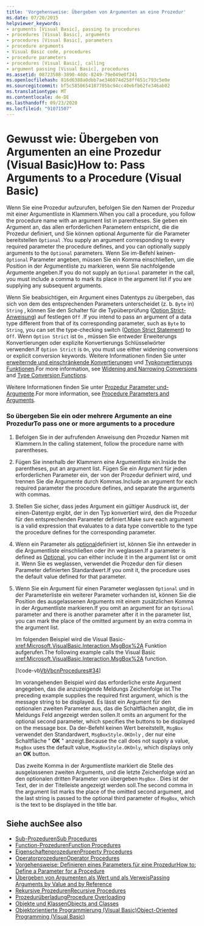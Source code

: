 ```yaml
---
title: 'Vorgehensweise: Übergeben von Argumenten an eine Prozedur'
ms.date: 07/20/2015
helpviewer_keywords:
- arguments [Visual Basic], passing to procedures
- procedures [Visual Basic], arguments
- procedures [Visual Basic], parameters
- procedure arguments
- Visual Basic code, procedures
- procedure parameters
- procedures [Visual Basic], calling
- argument passing [Visual Basic], procedures
ms.assetid: 08723588-3890-4ddc-8249-79e049e0f241
ms.openlocfilehash: 816d6388a0dbb7ae346074d258ff651c793c5e0e
ms.sourcegitcommit: bf5c5850654187705bc94cc40ebfb62fe346ab02
ms.translationtype: MT
ms.contentlocale: de-DE
ms.lasthandoff: 09/23/2020
ms.locfileid: "91071507"
---
```

# <a name="how-to-pass-arguments-to-a-procedure-visual-basic"></a><span data-ttu-id="13118-102">Gewusst wie: Übergeben von Argumenten an eine Prozedur (Visual Basic)</span><span class="sxs-lookup"><span data-stu-id="13118-102">How to: Pass Arguments to a Procedure (Visual Basic)</span></span>

<span data-ttu-id="13118-103">Wenn Sie eine Prozedur aufzurufen, befolgen Sie den Namen der Prozedur mit einer Argumentliste in Klammern.</span><span class="sxs-lookup"><span data-stu-id="13118-103">When you call a procedure, you follow the procedure name with an argument list in parentheses.</span></span> <span data-ttu-id="13118-104">Sie geben ein Argument an, das allen erforderlichen Parametern entspricht, die die Prozedur definiert, und Sie können optional Argumente für die Parameter bereitstellen `Optional` .</span><span class="sxs-lookup"><span data-stu-id="13118-104">You supply an argument corresponding to every required parameter the procedure defines, and you can optionally supply arguments to the `Optional` parameters.</span></span> <span data-ttu-id="13118-105">Wenn Sie im-Befehl keinen- `Optional` Parameter angeben, müssen Sie ein Komma einschließen, um die Position in der Argumentliste zu markieren, wenn Sie nachfolgende Argumente angeben.</span><span class="sxs-lookup"><span data-stu-id="13118-105">If you do not supply an `Optional` parameter in the call, you must include a comma to mark its place in the argument list if you are supplying any subsequent arguments.</span></span>  
  
 <span data-ttu-id="13118-106">Wenn Sie beabsichtigen, ein Argument eines Datentyps zu übergeben, das sich von dem des entsprechenden Parameters unterscheidet (z. b. `Byte` in) `String` , können Sie den Schalter für die Typüberprüfung ([Option Strict-Anweisung](../../../language-reference/statements/option-strict-statement.md)) auf festlegen `Off` .</span><span class="sxs-lookup"><span data-stu-id="13118-106">If you intend to pass an argument of a data type different from that of its corresponding parameter, such as `Byte` to `String`, you can set the type-checking switch ([Option Strict Statement](../../../language-reference/statements/option-strict-statement.md)) to `Off`.</span></span> <span data-ttu-id="13118-107">Wenn `Option Strict` ist `On` , müssen Sie entweder Erweiterungs Konvertierungen oder explizite Konvertierungs Schlüsselwörter verwenden.</span><span class="sxs-lookup"><span data-stu-id="13118-107">If `Option Strict` is `On`, you must use either widening conversions or explicit conversion keywords.</span></span> <span data-ttu-id="13118-108">Weitere Informationen finden Sie unter [erweiternde und einschränkende Konvertierungen](../data-types/widening-and-narrowing-conversions.md) und [Typkonvertierungs Funktionen](../../../language-reference/functions/type-conversion-functions.md).</span><span class="sxs-lookup"><span data-stu-id="13118-108">For more information, see [Widening and Narrowing Conversions](../data-types/widening-and-narrowing-conversions.md) and [Type Conversion Functions](../../../language-reference/functions/type-conversion-functions.md).</span></span>  
  
 <span data-ttu-id="13118-109">Weitere Informationen finden Sie unter [Prozedur Parameter und-Argumente](./procedure-parameters-and-arguments.md).</span><span class="sxs-lookup"><span data-stu-id="13118-109">For more information, see [Procedure Parameters and Arguments](./procedure-parameters-and-arguments.md).</span></span>  
  
### <a name="to-pass-one-or-more-arguments-to-a-procedure"></a><span data-ttu-id="13118-110">So übergeben Sie ein oder mehrere Argumente an eine Prozedur</span><span class="sxs-lookup"><span data-stu-id="13118-110">To pass one or more arguments to a procedure</span></span>  
  
1. <span data-ttu-id="13118-111">Befolgen Sie in der aufrufenden Anweisung den Prozedur Namen mit Klammern.</span><span class="sxs-lookup"><span data-stu-id="13118-111">In the calling statement, follow the procedure name with parentheses.</span></span>  
  
2. <span data-ttu-id="13118-112">Fügen Sie innerhalb der Klammern eine Argumentliste ein.</span><span class="sxs-lookup"><span data-stu-id="13118-112">Inside the parentheses, put an argument list.</span></span> <span data-ttu-id="13118-113">Fügen Sie ein Argument für jeden erforderlichen Parameter ein, der von der Prozedur definiert wird, und trennen Sie die Argumente durch Kommas.</span><span class="sxs-lookup"><span data-stu-id="13118-113">Include an argument for each required parameter the procedure defines, and separate the arguments with commas.</span></span>  
  
3. <span data-ttu-id="13118-114">Stellen Sie sicher, dass jedes Argument ein gültiger Ausdruck ist, der einen-Datentyp ergibt, der in den Typ konvertiert wird, den die Prozedur für den entsprechenden Parameter definiert.</span><span class="sxs-lookup"><span data-stu-id="13118-114">Make sure each argument is a valid expression that evaluates to a data type convertible to the type the procedure defines for the corresponding parameter.</span></span>  
  
4. <span data-ttu-id="13118-115">Wenn ein Parameter als [optional](../../../language-reference/modifiers/optional.md)definiert ist, können Sie ihn entweder in die Argumentliste einschließen oder ihn weglassen.</span><span class="sxs-lookup"><span data-stu-id="13118-115">If a parameter is defined as [Optional](../../../language-reference/modifiers/optional.md), you can either include it in the argument list or omit it.</span></span> <span data-ttu-id="13118-116">Wenn Sie es weglassen, verwendet die Prozedur den für diesen Parameter definierten Standardwert.</span><span class="sxs-lookup"><span data-stu-id="13118-116">If you omit it, the procedure uses the default value defined for that parameter.</span></span>  
  
5. <span data-ttu-id="13118-117">Wenn Sie ein Argument für einen Parameter weglassen `Optional` und in der Parameterliste ein weiterer Parameter vorhanden ist, können Sie die Position des ausgelassenen Arguments mit einem zusätzlichen Komma in der Argumentliste markieren.</span><span class="sxs-lookup"><span data-stu-id="13118-117">If you omit an argument for an `Optional` parameter and there is another parameter after it in the parameter list, you can mark the place of the omitted argument by an extra comma in the argument list.</span></span>  
  
     <span data-ttu-id="13118-118">Im folgenden Beispiel wird die Visual Basic- <xref:Microsoft.VisualBasic.Interaction.MsgBox%2A> Funktion aufgerufen.</span><span class="sxs-lookup"><span data-stu-id="13118-118">The following example calls the Visual Basic <xref:Microsoft.VisualBasic.Interaction.MsgBox%2A> function.</span></span>  
  
     [!code-vb[VbVbcnProcedures#34](~/samples/snippets/visualbasic/VS_Snippets_VBCSharp/VbVbcnProcedures/VB/Class1.vb#34)]  
  
     <span data-ttu-id="13118-119">Im vorangehenden Beispiel wird das erforderliche erste Argument angegeben, das die anzuzeigende Meldungs Zeichenfolge ist.</span><span class="sxs-lookup"><span data-stu-id="13118-119">The preceding example supplies the required first argument, which is the message string to be displayed.</span></span> <span data-ttu-id="13118-120">Es lässt ein Argument für den optionalen zweiten Parameter aus, das die Schaltflächen angibt, die im Meldungs Feld angezeigt werden sollen.</span><span class="sxs-lookup"><span data-stu-id="13118-120">It omits an argument for the optional second parameter, which specifies the buttons to be displayed on the message box.</span></span> <span data-ttu-id="13118-121">Da der-Befehl keinen Wert bereitstellt, `MsgBox` verwendet den Standardwert, `MsgBoxStyle.OKOnly` , der nur eine Schaltfläche " **OK** " anzeigt.</span><span class="sxs-lookup"><span data-stu-id="13118-121">Because the call does not supply a value, `MsgBox` uses the default value, `MsgBoxStyle.OKOnly`, which displays only an **OK** button.</span></span>  
  
     <span data-ttu-id="13118-122">Das zweite Komma in der Argumentliste markiert die Stelle des ausgelassenen zweiten Arguments, und die letzte Zeichenfolge wird an den optionalen dritten Parameter von übergeben `MsgBox` . Dies ist der Text, der in der Titelleiste angezeigt werden soll.</span><span class="sxs-lookup"><span data-stu-id="13118-122">The second comma in the argument list marks the place of the omitted second argument, and the last string is passed to the optional third parameter of `MsgBox`, which is the text to be displayed in the title bar.</span></span>  
  
## <a name="see-also"></a><span data-ttu-id="13118-123">Siehe auch</span><span class="sxs-lookup"><span data-stu-id="13118-123">See also</span></span>

- [<span data-ttu-id="13118-124">Sub-Prozeduren</span><span class="sxs-lookup"><span data-stu-id="13118-124">Sub Procedures</span></span>](./sub-procedures.md)
- [<span data-ttu-id="13118-125">Function-Prozeduren</span><span class="sxs-lookup"><span data-stu-id="13118-125">Function Procedures</span></span>](./function-procedures.md)
- [<span data-ttu-id="13118-126">Eigenschaftenprozeduren</span><span class="sxs-lookup"><span data-stu-id="13118-126">Property Procedures</span></span>](./property-procedures.md)
- [<span data-ttu-id="13118-127">Operatorprozeduren</span><span class="sxs-lookup"><span data-stu-id="13118-127">Operator Procedures</span></span>](./operator-procedures.md)
- [<span data-ttu-id="13118-128">Vorgehensweise: Definieren eines Parameters für eine Prozedur</span><span class="sxs-lookup"><span data-stu-id="13118-128">How to: Define a Parameter for a Procedure</span></span>](./how-to-define-a-parameter-for-a-procedure.md)
- [<span data-ttu-id="13118-129">Übergeben von Argumenten als Wert und als Verweis</span><span class="sxs-lookup"><span data-stu-id="13118-129">Passing Arguments by Value and by Reference</span></span>](./passing-arguments-by-value-and-by-reference.md)
- [<span data-ttu-id="13118-130">Rekursive Prozeduren</span><span class="sxs-lookup"><span data-stu-id="13118-130">Recursive Procedures</span></span>](./recursive-procedures.md)
- [<span data-ttu-id="13118-131">Prozedurüberladung</span><span class="sxs-lookup"><span data-stu-id="13118-131">Procedure Overloading</span></span>](./procedure-overloading.md)
- [<span data-ttu-id="13118-132">Objekte und Klassen</span><span class="sxs-lookup"><span data-stu-id="13118-132">Objects and Classes</span></span>](../objects-and-classes/index.md)
- [<span data-ttu-id="13118-133">Objektorientierte Programmierung (Visual Basic)</span><span class="sxs-lookup"><span data-stu-id="13118-133">Object-Oriented Programming (Visual Basic)</span></span>](../../concepts/object-oriented-programming.md)
